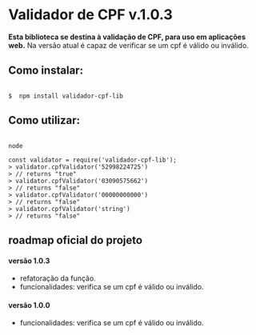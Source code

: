 ﻿# Validador de CPF v.1.0.3

**Esta biblioteca se destina à validação de CPF, para uso em aplicações web.**
Na versão atual é capaz de verificar se um cpf é válido ou inválido.

## Como instalar:

```shell

$  npm install validador-cpf-lib

```

## Como utilizar:

```node

node

const validator = require('validador-cpf-lib');
> validator.cpfValidator('52998224725')
> // returns "true"
> validator.cpfValidator('03090575662')
> // returns "false"
> validator.cpfValidator('00000000000')
> // returns "false"
> validator.cpfValidator('string')
> // returns "false"

```

## roadmap oficial do projeto

#### versão 1.0.3
- refatoração da função.
- funcionalidades: verifica se um cpf é válido ou inválido.

#### versão 1.0.0 
- funcionalidades: verifica se um cpf é válido ou inválido.
